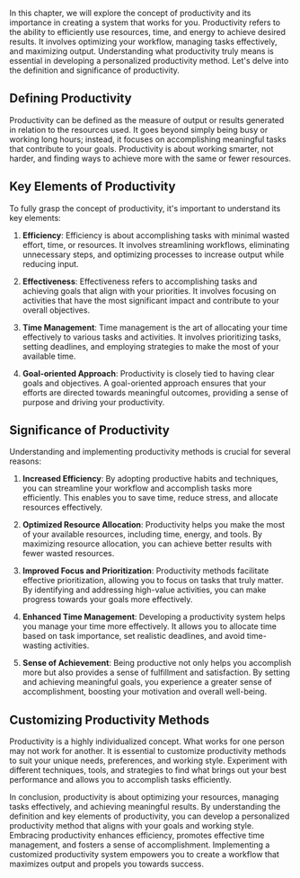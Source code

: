 
In this chapter, we will explore the concept of productivity and its importance in creating a system that works for you. Productivity refers to the ability to efficiently use resources, time, and energy to achieve desired results. It involves optimizing your workflow, managing tasks effectively, and maximizing output. Understanding what productivity truly means is essential in developing a personalized productivity method. Let's delve into the definition and significance of productivity.

## Defining Productivity

Productivity can be defined as the measure of output or results generated in relation to the resources used. It goes beyond simply being busy or working long hours; instead, it focuses on accomplishing meaningful tasks that contribute to your goals. Productivity is about working smarter, not harder, and finding ways to achieve more with the same or fewer resources.

## Key Elements of Productivity

To fully grasp the concept of productivity, it's important to understand its key elements:

1. **Efficiency**: Efficiency is about accomplishing tasks with minimal wasted effort, time, or resources. It involves streamlining workflows, eliminating unnecessary steps, and optimizing processes to increase output while reducing input.
    
2. **Effectiveness**: Effectiveness refers to accomplishing tasks and achieving goals that align with your priorities. It involves focusing on activities that have the most significant impact and contribute to your overall objectives.
    
3. **Time Management**: Time management is the art of allocating your time effectively to various tasks and activities. It involves prioritizing tasks, setting deadlines, and employing strategies to make the most of your available time.
    
4. **Goal-oriented Approach**: Productivity is closely tied to having clear goals and objectives. A goal-oriented approach ensures that your efforts are directed towards meaningful outcomes, providing a sense of purpose and driving your productivity.
    

## Significance of Productivity

Understanding and implementing productivity methods is crucial for several reasons:

1. **Increased Efficiency**: By adopting productive habits and techniques, you can streamline your workflow and accomplish tasks more efficiently. This enables you to save time, reduce stress, and allocate resources effectively.
    
2. **Optimized Resource Allocation**: Productivity helps you make the most of your available resources, including time, energy, and tools. By maximizing resource allocation, you can achieve better results with fewer wasted resources.
    
3. **Improved Focus and Prioritization**: Productivity methods facilitate effective prioritization, allowing you to focus on tasks that truly matter. By identifying and addressing high-value activities, you can make progress towards your goals more effectively.
    
4. **Enhanced Time Management**: Developing a productivity system helps you manage your time more effectively. It allows you to allocate time based on task importance, set realistic deadlines, and avoid time-wasting activities.
    
5. **Sense of Achievement**: Being productive not only helps you accomplish more but also provides a sense of fulfillment and satisfaction. By setting and achieving meaningful goals, you experience a greater sense of accomplishment, boosting your motivation and overall well-being.
    

## Customizing Productivity Methods

Productivity is a highly individualized concept. What works for one person may not work for another. It is essential to customize productivity methods to suit your unique needs, preferences, and working style. Experiment with different techniques, tools, and strategies to find what brings out your best performance and allows you to accomplish tasks efficiently.

In conclusion, productivity is about optimizing your resources, managing tasks effectively, and achieving meaningful results. By understanding the definition and key elements of productivity, you can develop a personalized productivity method that aligns with your goals and working style. Embracing productivity enhances efficiency, promotes effective time management, and fosters a sense of accomplishment. Implementing a customized productivity system empowers you to create a workflow that maximizes output and propels you towards success.
